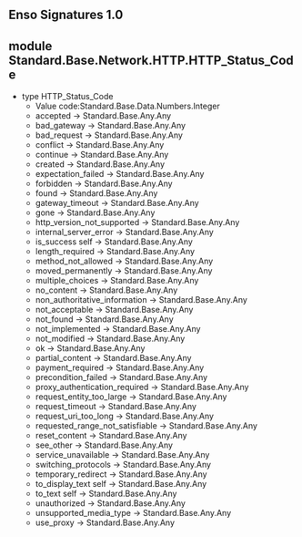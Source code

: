 ## Enso Signatures 1.0
## module Standard.Base.Network.HTTP.HTTP_Status_Code
- type HTTP_Status_Code
    - Value code:Standard.Base.Data.Numbers.Integer
    - accepted -> Standard.Base.Any.Any
    - bad_gateway -> Standard.Base.Any.Any
    - bad_request -> Standard.Base.Any.Any
    - conflict -> Standard.Base.Any.Any
    - continue -> Standard.Base.Any.Any
    - created -> Standard.Base.Any.Any
    - expectation_failed -> Standard.Base.Any.Any
    - forbidden -> Standard.Base.Any.Any
    - found -> Standard.Base.Any.Any
    - gateway_timeout -> Standard.Base.Any.Any
    - gone -> Standard.Base.Any.Any
    - http_version_not_supported -> Standard.Base.Any.Any
    - internal_server_error -> Standard.Base.Any.Any
    - is_success self -> Standard.Base.Any.Any
    - length_required -> Standard.Base.Any.Any
    - method_not_allowed -> Standard.Base.Any.Any
    - moved_permanently -> Standard.Base.Any.Any
    - multiple_choices -> Standard.Base.Any.Any
    - no_content -> Standard.Base.Any.Any
    - non_authoritative_information -> Standard.Base.Any.Any
    - not_acceptable -> Standard.Base.Any.Any
    - not_found -> Standard.Base.Any.Any
    - not_implemented -> Standard.Base.Any.Any
    - not_modified -> Standard.Base.Any.Any
    - ok -> Standard.Base.Any.Any
    - partial_content -> Standard.Base.Any.Any
    - payment_required -> Standard.Base.Any.Any
    - precondition_failed -> Standard.Base.Any.Any
    - proxy_authentication_required -> Standard.Base.Any.Any
    - request_entity_too_large -> Standard.Base.Any.Any
    - request_timeout -> Standard.Base.Any.Any
    - request_uri_too_long -> Standard.Base.Any.Any
    - requested_range_not_satisfiable -> Standard.Base.Any.Any
    - reset_content -> Standard.Base.Any.Any
    - see_other -> Standard.Base.Any.Any
    - service_unavailable -> Standard.Base.Any.Any
    - switching_protocols -> Standard.Base.Any.Any
    - temporary_redirect -> Standard.Base.Any.Any
    - to_display_text self -> Standard.Base.Any.Any
    - to_text self -> Standard.Base.Any.Any
    - unauthorized -> Standard.Base.Any.Any
    - unsupported_media_type -> Standard.Base.Any.Any
    - use_proxy -> Standard.Base.Any.Any
